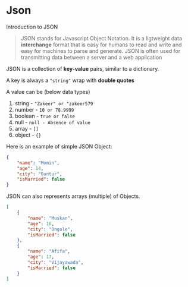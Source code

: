 # Json
Introduction to JSON
> JSON stands for Javascript Object Notation. It is a ligtweight data **interchange** format that is easy for humans to read and write and easy for machines to parse and generate.
JSON is often used for transmitting data between a server and a web application


JSON is a collection of **key-value** pairs, similar to a dictionary.

A key is always a `"string"` wrap with **double quotes** 

A value can be (below data types)
1. string - `"Zakeer" or "zakeer579`
1. number - `10 or 78.9999`
1. boolean - `true or false`
1. null - `null - Absence of value`
1. array - `[]`
1. object - `{}`

Here is an example of simple JSON Object:
```json
{
    "name": "Momin",
    "age": 14,
    "city": "Guntur",
    "isMarried": false
}
```

JSON can also represents arrays (multiple) of Objects.
```json
[
    {
        "name": "Muskan",
        "age": 16,
        "city": "Ongole",
        "isMarried": false
    },
    {
        "name": "Afifa",
        "age": 17,
        "city": "Vijayawada",
        "isMarried": false
    }
]
```